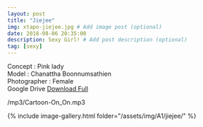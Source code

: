 ```yaml
---
layout: post
title: "Jiejee"
img: xtapo-jiejee.jpg # Add image post (optional)
date: 2018-08-06 20:35:00
description: Sexy Girl! # Add post description (optional)
tag: [sexy]
---
```

Concept : Pink lady  
Model : Chanattha Boonnumsathien   
Photographer : Female  
Google Drive [Download Full](http://gestyy.com/e0GbMd)     

/mp3/Cartoon-On_On.mp3

{% include image-gallery.html folder="/assets/img/A1/jiejee/" %}
